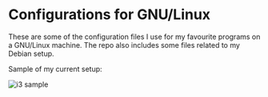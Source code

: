 # Configurations for GNU/Linux

These are some of the configuration files I use for my favourite programs on a GNU/Linux machine. The repo also includes some files related to my Debian setup.

Sample of my current setup:

![i3 sample](https://raw.githubusercontent.com/protesilaos/dotfiles/master/Pictures/i3-sample.png)
